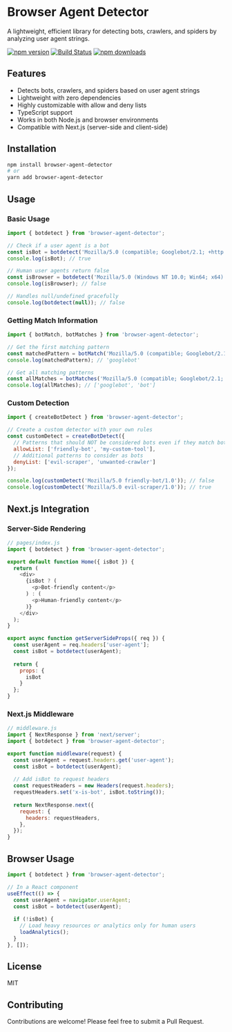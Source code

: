 # Browser Agent Detector

A lightweight, efficient library for detecting bots, crawlers, and spiders by analyzing user agent strings.

[![npm version](https://img.shields.io/npm/v/browser-agent-detector.svg)](https://www.npmjs.com/package/browser-agent-detector)
[![Build Status](https://github.com/yourusername/browser-agent-detector/workflows/CI/badge.svg)](https://github.com/yourusername/browser-agent-detector/actions)
[![npm downloads](https://img.shields.io/npm/dm/browser-agent-detector.svg)](https://www.npmjs.com/package/browser-agent-detector)

## Features

- Detects bots, crawlers, and spiders based on user agent strings
- Lightweight with zero dependencies
- Highly customizable with allow and deny lists
- TypeScript support
- Works in both Node.js and browser environments
- Compatible with Next.js (server-side and client-side)

## Installation 

```bash
npm install browser-agent-detector
# or
yarn add browser-agent-detector
```

## Usage

### Basic Usage 
```javascript
import { botdetect } from 'browser-agent-detector';

// Check if a user agent is a bot
const isBot = botdetect('Mozilla/5.0 (compatible; Googlebot/2.1; +http://www.google.com/bot.html)');
console.log(isBot); // true

// Human user agents return false
const isBrowser = botdetect('Mozilla/5.0 (Windows NT 10.0; Win64; x64) Chrome/91.0.4472.124 Safari/537.36');
console.log(isBrowser); // false

// Handles null/undefined gracefully
console.log(botdetect(null)); // false
```

### Getting Match Information 
```javascript
import { botMatch, botMatches } from 'browser-agent-detector';

// Get the first matching pattern
const matchedPattern = botMatch('Mozilla/5.0 (compatible; Googlebot/2.1; +http://www.google.com/bot.html)');
console.log(matchedPattern); // 'googlebot'

// Get all matching patterns
const allMatches = botMatches('Mozilla/5.0 (compatible; Googlebot/2.1; +http://www.google.com/bot.html)');
console.log(allMatches); // ['googlebot', 'bot']
```

### Custom Detection
```javascript
import { createBotDetect } from 'browser-agent-detector';

// Create a custom detector with your own rules
const customDetect = createBotDetect({
  // Patterns that should NOT be considered bots even if they match bot patterns
  allowList: ['friendly-bot', 'my-custom-tool'],
  // Additional patterns to consider as bots
  denyList: ['evil-scraper', 'unwanted-crawler']
});

console.log(customDetect('Mozilla/5.0 friendly-bot/1.0')); // false
console.log(customDetect('Mozilla/5.0 evil-scraper/1.0')); // true
```

## Next.js Integration

### Server-Side Rendering
```javascript
// pages/index.js
import { botdetect } from 'browser-agent-detector';

export default function Home({ isBot }) {
  return (
    <div>
      {isBot ? (
        <p>Bot-friendly content</p>
      ) : (
        <p>Human-friendly content</p>
      )}
    </div>
  );
}

export async function getServerSideProps({ req }) {
  const userAgent = req.headers['user-agent'];
  const isBot = botdetect(userAgent);
  
  return {
    props: {
      isBot
    }
  };
}
```

### Next.js Middleware
```javascript
// middleware.js
import { NextResponse } from 'next/server';
import { botdetect } from 'browser-agent-detector';

export function middleware(request) {
  const userAgent = request.headers.get('user-agent');
  const isBot = botdetect(userAgent);
  
  // Add isBot to request headers
  const requestHeaders = new Headers(request.headers);
  requestHeaders.set('x-is-bot', isBot.toString());
  
  return NextResponse.next({
    request: {
      headers: requestHeaders,
    },
  });
}
```

## Browser Usage
```javascript
import { botdetect } from 'browser-agent-detector';

// In a React component
useEffect(() => {
  const userAgent = navigator.userAgent;
  const isBot = botdetect(userAgent);
  
  if (!isBot) {
    // Load heavy resources or analytics only for human users
    loadAnalytics();
  }
}, []);
```

## License

MIT

## Contributing

Contributions are welcome! Please feel free to submit a Pull Request.
